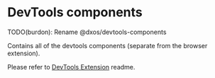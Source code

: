 # DevTools components

TODO(burdon): Rename @dxos/devtools-components

Contains all of the devtools components (separate from the browser extension).

Please refer to [DevTools Extension](../devtools-extension) readme.
